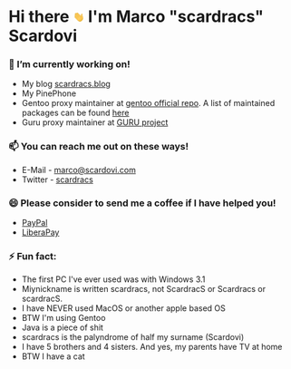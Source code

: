 # Hi there <img src="https://github.com/scardracs/scardracs/blob/master/.github/wave.gif" width=20px> I'm Marco "scardracs" Scardovi

### 🔭 I’m currently working on!
 - My blog [scardracs.blog](https://www.scardracs.blog)
 - My PinePhone
 - Gentoo proxy maintainer at [gentoo official repo](https://www.github.com/gentoo/gentoo). A list of maintained packages can be found [here](https://packages.gentoo.org/maintainer/marco@scardovi.com)
 - Guru proxy maintainer at [GURU project](https://gitweb.gentoo.org/repo/proj/guru.git)
 
### 📫 You can reach me out on these ways!
 - E-Mail - [marco@scardovi.com](mailto:marco@scardovi.com)
 - Twitter - [scardracs](https://www.twitter.com/ScardracS)
 
### 😄 Please consider to send me a coffee if I have helped you!
 - [PayPal](https://paypal.me/ScardracS)
 - [LiberaPay](https://liberapay.com/scardracs/donate)
 
### ⚡ Fun fact:
 - The first PC I've ever used was with Windows 3.1
 - Miynickname is written scardracs, not ScardracS or Scardracs or scardracS.
 - I have NEVER used MacOS or another apple based OS
 - BTW I'm using Gentoo
 - Java is a piece of shit
 - scardracs is the palyndrome of half my surname (Scardovi)
 - I have 5 brothers and 4 sisters. And yes, my parents have TV at home
 - BTW I have a cat

<!-- **scardracs/scardracs** is a ✨ _special_ ✨ repository because its `README.md` (this file) appears on your GitHub profile.

Here are some ideas to get you started:

- 🔭 I’m currently working on ...
- 🌱 I’m currently learning ...
- 👯 I’m looking to collaborate on ...
- 🤔 I’m looking for help with ...
- 💬 Ask me about ...
- 📫 How to reach me: ...
- 😄 Pronouns: ...
- ⚡ Fun fact: ...
-->

